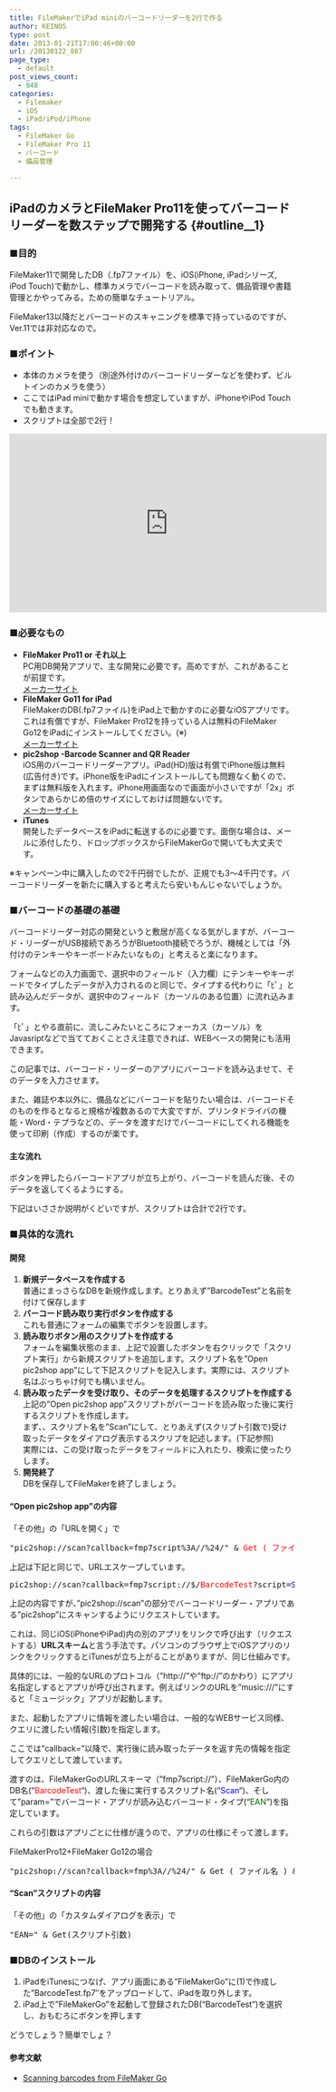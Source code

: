 ```yaml
---
title: FileMakerでiPad miniのバーコードリーダーを2行で作る
author: KEINOS
type: post
date: 2013-01-21T17:00:46+00:00
url: /20130122_887
page_type:
  - default
post_views_count:
  - 948
categories:
  - Filemaker
  - iOS
  - iPad/iPod/iPhone
tags:
  - FileMaker Go
  - FileMaker Pro 11
  - バーコード
  - 備品管理

---
```

## iPadのカメラとFileMaker Pro11を使ってバーコードリーダーを数ステップで開発する {#outline__1}

<div class="section">
  <h3 id="outline__1_1">
    ■目的
  </h3>
  
  <p>
    FileMaker11で開発したDB（.fp7ファイル）を、iOS(iPhone, iPadシリーズ, iPod Touch)で動かし、標準カメラでバーコードを読み取って、備品管理や書籍管理とかやってみる。ための簡単なチュートリアル。
  </p>
  
  <p>
    FileMaker13以降だとバーコードのスキャニングを標準で持っているのですが、Ver.11では非対応なので。
  </p>
  
  <h3 id="outline__1_2">
    ■ポイント
  </h3>
  
  <ul>
    <li>
      本体のカメラを使う（別途外付けのバーコードリーダーなどを使わず、ビルトインのカメラを使う）
    </li>
    <li>
      ここではiPad miniで動かす場合を想定していますが、iPhoneやiPod Touchでも動きます。
    </li>
    <li>
      スクリプトは全部で2行！
    </li>
  </ul>
  
  <p>
    <iframe width="560" height="315" src="https://www.youtube.com/embed/7RdooY6Xqe8" frameborder="0" allowfullscreen></iframe>
  </p>
  
  <h3 id="outline__1_3">
    ■必要なもの
  </h3>
  
  <ul>
    <li>
      <span style="font-weight:bold;" class="deco">FileMaker Pro11 or それ以上</span><br />PC用DB開発アプリで、主な開発に必要です。高めですが、これがあることが前提です。 <br /><a href="http://www.filemaker.co.jp/products/filemaker-pro/" target="_blank">メーカーサイト</a>
    </li>
    <li>
      <span style="font-weight:bold;" class="deco">FileMaker Go11 for iPad</span><br />FileMakerのDB(.fp7ファイル)をiPad上で動かすのに必要なiOSアプリです。これは有償ですが、FileMaker Pro12を持っている人は無料のFileMaker Go12をiPadにインストールしてください。(※)<br /> <a href="http://www.filemaker.co.jp/products/filemaker-go/" target="_blank">メーカーサイト</a>
    </li>
    <li>
      <span style="font-weight:bold;" class="deco">pic2shop -Barcode Scanner and QR Reader</span><br />iOS用のバーコードリーダーアプリ。iPad(HD)版は有償でiPhone版は無料(広告付き)です。iPhone版をiPadにインストールしても問題なく動くので、まずは無料版を入れます。iPhone用画面なので画面が小さいですが「2x」ボタンであらかじめ倍のサイズにしておけば問題ないです。<br /><a href="http://www.pic2shop.com/" target="_blank">メーカーサイト</a>
    </li>
    <li>
      <span style="font-weight:bold;" class="deco">iTunes</span><br />開発したデータベースをiPadに転送するのに必要です。面倒な場合は、メールに添付したり、ドロップボックスからFileMakerGoで開いても大丈夫です。
    </li>
  </ul>
  
  <p>
    ※キャンペーン中に購入したので2千円弱でしたが、正規でも3～4千円です。バーコードリーダーを新たに購入すると考えたら安いもんじゃないでしょうか。
  </p>
  
  <h3 id="outline__1_4">
    ■バーコードの基礎の基礎
  </h3>
  
  <p>
    バーコードリーダー対応の開発というと敷居が高くなる気がしますが、バーコード・リーダーがUSB接続であろうがBluetooth接続でろうが、機械としては「外付けのテンキーやキーボードみたいなもの」と考えると楽になります。
  </p>
  
  <p>
    フォームなどの入力画面で、選択中のフィールド（入力欄）にテンキーやキーボードでタイプしたデータが入力されるのと同じで、タイプする代わりに「ﾋﾟ」と読み込んだデータが、選択中のフィールド（カーソルのある位置）に流れ込みます。
  </p>
  
  <p>
    「ﾋﾟ」とやる直前に、流しこみたいところにフォーカス（カーソル）をJavasriptなどで当てておくことさえ注意できれば、WEBベースの開発にも活用できます。
  </p>
  
  <p>
    この記事では、バーコード・リーダーのアプリにバーコードを読み込ませて、そのデータを入力させます。
  </p>
  
  <p>
    また、雑誌や本以外に、備品などにバーコードを貼りたい場合は、バーコードそのものを作るとなると規格が複数あるので大変ですが、プリンタドライバの機能・Word・テプラなどの、データを渡すだけでバーコードにしてくれる機能を使って印刷（作成）するのが楽です。
  </p>
  
  <h4 id="outline__1_4_1">
    主な流れ
  </h4>
  
  <p>
    ボタンを押したらバーコードアプリが立ち上がり、バーコードを読んだ後、そのデータを返してくるようにする。
  </p>
  
  <p>
    下記はいささか説明がくどいですが、スクリプトは合計で2行です。
  </p>
  
  <h3 id="outline__1_5">
    ■具体的な流れ
  </h3>
  
  <h4 id="outline__1_5_1">
    開発
  </h4>
  
  <ol>
    <li>
      <span style="font-weight:bold;" class="deco">新規データベースを作成する</span><br />普通にまっさらなDBを新規作成します。とりあえず&#8221;BarcodeTest&#8221;と名前を付けて保存します
    </li>
    <li>
      <span style="font-weight:bold;" class="deco">バーコード読み取り実行ボタンを作成する</span><br />これも普通にフォームの編集でボタンを設置します。
    </li>
    <li>
      <span style="font-weight:bold;" class="deco">読み取りボタン用のスクリプトを作成する</span><br />フォームを編集状態のまま、上記で設置したボタンを右クリックで「スクリプト実行」から新規スクリプトを追加します。スクリプト名を&#8221;Open pic2shop app&#8221;にして下記スクリプトを記入します。実際には、スクリプト名はぶっちゃけ何でも構いません。
    </li>
    <li>
      <span style="font-weight:bold;" class="deco">読み取ったデータを受け取り、そのデータを処理するスクリプトを作成する</span><br />上記の&#8221;Open pic2shop app&#8221;スクリプトがバーコードを読み取った後に実行するスクリプトを作成します。<br />まず、、スクリプト名を&#8221;Scan&#8221;にして、とりあえず(スクリプト引数で)受け取ったデータをダイアログ表示するスクリプを記述します。(下記参照)<br />実際には、この受け取ったデータをフィールドに入れたり、検索に使ったりします。
    </li>
    <li>
      <span style="font-weight:bold;" class="deco">開発終了</span><br />DBを保存してFileMakerを終了しましょう。
    </li>
  </ol>
  
  <h4 id="outline__1_5_2">
    &#8220;Open pic2shop app&#8221;の内容
  </h4>
  
  <p>
    「その他」の「URLを開く」で
  </p>
  
  <pre>
"pic2shop://scan?callback=fmp7script%3A//%24/" & <span style="color:#FF0000;" class="deco">Get ( ファイル名 )</span> & "%3Fscript%3D<span style="color:#0000FF;" class="deco">Scan</span>%26param%3D<span style="color:#006600;" class="deco">EAN</span>"
</pre>
  
  <p>
    上記は下記と同じで、URLエスケープしています。
  </p>
  
  <pre>
pic2shop://scan?callback=fmp7script://$/<span style="color:#FF0000;" class="deco">BarcodeTest</span>?script=<span style="color:#0000FF;" class="deco">Scan</span>&#38;param=<span style="color:#006600;" class="deco">EAN</span>
</pre>
  
  <p>
    上記の内容ですが、&#8221;pic2shop://scan&#8221;の部分でバーコードリーダー・アプリである&#8221;pic2shop&#8221;にスキャンするようにリクエストしています。
  </p>
  
  <p>
    これは、同じiOS(iPhoneやiPad)内の別のアプリをリンクで呼び出す（リクエストする）<strong>URLスキーム</strong>と言う手法です。パソコンのブラウザ上でiOSアプリのリンクをクリックするとiTunesが立ち上がることがありますが、同じ仕組みです。
  </p>
  
  <p>
    具体的には、一般的なURLのプロトコル（&#8221;http://&#8221;や&#8221;ftp://&#8221;のかわり）にアプリ名指定しするとアプリが呼び出されます。例えばリンクのURLを&#8221;music:///&#8221;にすると「ミュージック」アプリが起動します。
  </p>
  
  <p>
    また、起動したアプリに情報を渡したい場合は、一般的なWEBサービス同様、クエリに渡したい情報(引数)を指定します。
  </p>
  
  <p>
    ここでは&#8221;callback=&#8221;以降で、実行後に読み取ったデータを返す先の情報を指定してクエリとして渡しています。
  </p>
  
  <p>
    渡すのは、FileMakerGoのURLスキーマ（&#8221;fmp7script://&#8221;）、FileMakerGo内のDB名(&#8220;<span style="color:#FF0000;" class="deco">BarcodeTest</span>&#8220;)、渡した後に実行するスクリプト名(&#8220;<span style="color:#0000FF;" class="deco">Scan</span>&#8220;)、そして&#8221;param=&#8221;でバーコード・アプリが読み込むバーコード・タイプ(&#8220;<span style="color:#006600;" class="deco">EAN</span>&#8220;)を指定しています。
  </p>
  
  <p>
    これらの引数はアプリごとに仕様が違うので、アプリの仕様にそって渡します。
  </p>
  
  <p>
    FileMakerPro12+FileMaker Go12の場合
  </p>
  
  <pre>
"pic2shop://scan?callback=fmp%3A//%24/" & Get ( ファイル名 ) & "%3Fscript%3DScan%26param%3DEAN"
</pre>
  
  <h4 id="outline__1_5_3">
    &#8220;Scan&#8221;スクリプトの内容
  </h4>
  
  <p>
    「その他」の「カスタムダイアログを表示」で
  </p>
  
  <pre>
"EAN=" & Get(スクリプト引数)
</pre>
  
  <h3 id="outline__1_6">
    ■DBのインストール
  </h3>
  
  <ol>
    <li>
      iPadをiTunesにつなげ、アプリ画面にある&#8221;FileMakerGo&#8221;に(1)で作成した&#8221;BarcodeTest.fp7&#8243;をアップロードして、iPadを取り外します。
    </li>
    <li>
      iPad上で&#8221;FileMakerGo&#8221;を起動して登録されたDB(&#8220;BarcodeTest&#8221;)を選択し、おもむろにボタンを押します
    </li>
  </ol>
  
  <p>
    どうでしょう？簡単でしょ？
  </p>
  
  <h4 id="outline__1_6_1">
    参考文献
  </h4>
  
  <ul>
    <li>
      <a href="http://www.skeletonkey.com/blog/filemaker_go_barcode_scanning_with_pic2shop" target="_blank">Scanning barcodes from FileMaker Go</a>
    </li>
  </ul>
</div>